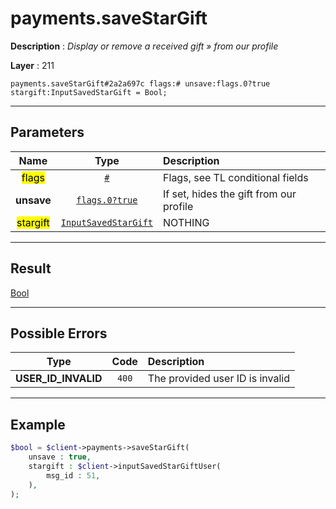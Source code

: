 # payments.saveStarGift

**Description** : *Display or remove a received gift » from our profile*

**Layer** : 211

```tl
payments.saveStarGift#2a2a697c flags:# unsave:flags.0?true stargift:InputSavedStarGift = Bool;
```

---

## Parameters

| Name | Type | Description |
| :---: | :---: | :--- |
| <mark>flags</mark> | [`#`](type/#) | Flags, see TL conditional fields |
| **unsave** | [`flags.0?true`](type/true) | If set, hides the gift from our profile |
| <mark>stargift</mark> | [`InputSavedStarGift`](type/InputSavedStarGift) | NOTHING |

---

## Result

[Bool](type/Bool)

---

## Possible Errors

| Type | Code | Description |
| :---: | :---: | :--- |
| **USER_ID_INVALID** | `400` | The provided user ID is invalid |

---

## Example

```php
$bool = $client->payments->saveStarGift(
	unsave : true,
	stargift : $client->inputSavedStarGiftUser(
		msg_id : 51,
	),
);
```